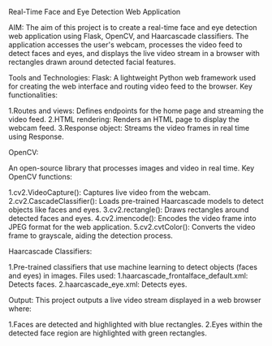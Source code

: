 Real-Time Face and Eye Detection Web Application

AIM:
The aim of this project is to create a real-time face and eye detection web application using Flask, OpenCV, and Haarcascade classifiers. The application accesses the user's webcam, processes the video feed to detect faces and eyes, and displays the live video stream in a browser with rectangles drawn around detected facial features.

Tools and Technologies:
Flask:
A lightweight Python web framework used for creating the web interface and routing video feed to the browser.
Key functionalities:

1.Routes and views: Defines endpoints for the home page and streaming the video feed.
2.HTML rendering: Renders an HTML page to display the webcam feed.
3.Response object: Streams the video frames in real time using Response.

OpenCV:

An open-source library that processes images and video in real time.
Key OpenCV functions:

1.cv2.VideoCapture(): Captures live video from the webcam.
2.cv2.CascadeClassifier(): Loads pre-trained Haarcascade models to detect objects like faces and eyes.
3.cv2.rectangle(): Draws rectangles around detected faces and eyes.
4.cv2.imencode(): Encodes the video frame into JPEG format for the web application.
5.cv2.cvtColor(): Converts the video frame to grayscale, aiding the detection process.

Haarcascade Classifiers:

1.Pre-trained classifiers that use machine learning to detect objects (faces and eyes) in images.
Files used:
1.haarcascade_frontalface_default.xml: Detects faces.
2.haarcascade_eye.xml: Detects eyes.


Output:
This project outputs a live video stream displayed in a web browser where:

1.Faces are detected and highlighted with blue rectangles.
2.Eyes within the detected face region are highlighted with green rectangles.
